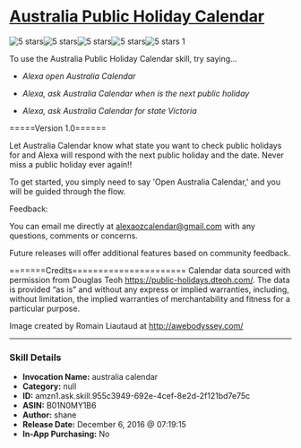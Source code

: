 # [Australia Public Holiday Calendar](http://alexa.amazon.com/#skills/amzn1.ask.skill.955c3949-692e-4cef-8e2d-2f121bd7e75c)
![5 stars](../../images/ic_star_black_18dp_1x.png)![5 stars](../../images/ic_star_black_18dp_1x.png)![5 stars](../../images/ic_star_black_18dp_1x.png)![5 stars](../../images/ic_star_black_18dp_1x.png)![5 stars](../../images/ic_star_black_18dp_1x.png) 1

To use the Australia Public Holiday Calendar skill, try saying...

* *Alexa open Australia Calendar*

* *Alexa, ask Australia Calendar when is the next public holiday*

* *Alexa, ask Australia Calendar for state Victoria*

=====Version 1.0======

Let Australia Calendar know what state you want to check public holidays for and Alexa will respond with the next public holiday and the date. Never miss a public holiday ever again!!

To get started, you simply need to say 'Open Australia Calendar,' and you will be guided through the flow.

Feedback:

You can email me directly at alexaozcalendar@gmail.com
 with any questions, comments or concerns.

Future releases will offer additional features based on community feedback.

=======Credits======================
Calendar data sourced with permission from Douglas Teoh <https://public-holidays.dteoh.com/>. The data is provided “as is” and without any express or implied warranties, including, without limitation, the implied warranties of merchantability and fitness for a particular purpose.

Image created by Romain Liautaud at http://awebodyssey.com/

***

### Skill Details

* **Invocation Name:** australia calendar
* **Category:** null
* **ID:** amzn1.ask.skill.955c3949-692e-4cef-8e2d-2f121bd7e75c
* **ASIN:** B01N0MY1B6
* **Author:** shane
* **Release Date:** December 6, 2016 @ 07:19:15
* **In-App Purchasing:** No
